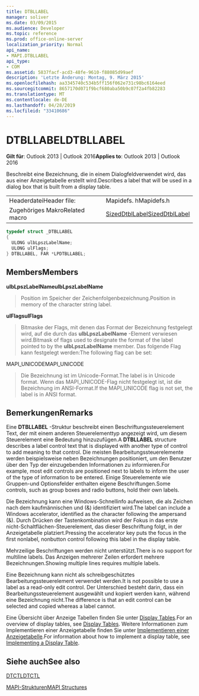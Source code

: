 ```yaml
---
title: DTBLLABEL
manager: soliver
ms.date: 03/09/2015
ms.audience: Developer
ms.topic: reference
ms.prod: office-online-server
localization_priority: Normal
api_name:
- MAPI.DTBLLABEL
api_type:
- COM
ms.assetid: 5837facf-acd3-48fe-9610-f88085d99aef
description: 'Letzte Änderung: Montag, 9. März 2015'
ms.openlocfilehash: aa3345740c534b5ff156f062e731c98bc6164eed
ms.sourcegitcommit: 8657170d071f9bcf680aba50b9c07f2a4fb82283
ms.translationtype: MT
ms.contentlocale: de-DE
ms.lasthandoff: 04/28/2019
ms.locfileid: "33410686"
---
```

# <a name="dtbllabel"></a><span data-ttu-id="8f3f7-103">DTBLLABEL</span><span class="sxs-lookup"><span data-stu-id="8f3f7-103">DTBLLABEL</span></span>

  
  
<span data-ttu-id="8f3f7-104">**Gilt für**: Outlook 2013 | Outlook 2016</span><span class="sxs-lookup"><span data-stu-id="8f3f7-104">**Applies to**: Outlook 2013 | Outlook 2016</span></span> 
  
<span data-ttu-id="8f3f7-105">Beschreibt eine Bezeichnung, die in einem Dialogfeldverwendet wird, das aus einer Anzeigetabelle erstellt wird.</span><span class="sxs-lookup"><span data-stu-id="8f3f7-105">Describes a label that will be used in a dialog box that is built from a display table.</span></span>
  
|||
|:-----|:-----|
|<span data-ttu-id="8f3f7-106">Headerdatei</span><span class="sxs-lookup"><span data-stu-id="8f3f7-106">Header file:</span></span>  <br/> |<span data-ttu-id="8f3f7-107">Mapidefs. h</span><span class="sxs-lookup"><span data-stu-id="8f3f7-107">Mapidefs.h</span></span>  <br/> |
|<span data-ttu-id="8f3f7-108">Zugehöriges Makro</span><span class="sxs-lookup"><span data-stu-id="8f3f7-108">Related macro</span></span>  <br/> |[<span data-ttu-id="8f3f7-109">SizedDtblLabel</span><span class="sxs-lookup"><span data-stu-id="8f3f7-109">SizedDtblLabel</span></span>](sizeddtbllabel.md) <br/> |
   
```cpp
typedef struct _DTBLLABEL
{
  ULONG ulbLpszLabelName;
  ULONG ulFlags;
} DTBLLABEL, FAR *LPDTBLLABEL;

```

## <a name="members"></a><span data-ttu-id="8f3f7-110">Members</span><span class="sxs-lookup"><span data-stu-id="8f3f7-110">Members</span></span>

 <span data-ttu-id="8f3f7-111">**ulbLpszLabelName**</span><span class="sxs-lookup"><span data-stu-id="8f3f7-111">**ulbLpszLabelName**</span></span>
  
> <span data-ttu-id="8f3f7-112">Position im Speicher der Zeichenfolgenbezeichnung.</span><span class="sxs-lookup"><span data-stu-id="8f3f7-112">Position in memory of the character string label.</span></span>
    
 <span data-ttu-id="8f3f7-113">**ulFlags**</span><span class="sxs-lookup"><span data-stu-id="8f3f7-113">**ulFlags**</span></span>
  
> <span data-ttu-id="8f3f7-114">Bitmaske der Flags, mit denen das Format der Bezeichnung festgelegt wird, auf die durch das **ulbLpszLabelName** -Element verwiesen wird.</span><span class="sxs-lookup"><span data-stu-id="8f3f7-114">Bitmask of flags used to designate the format of the label pointed to by the **ulbLpszLabelName** member.</span></span> <span data-ttu-id="8f3f7-115">Das folgende Flag kann festgelegt werden:</span><span class="sxs-lookup"><span data-stu-id="8f3f7-115">The following flag can be set:</span></span> 
    
<span data-ttu-id="8f3f7-116">MAPI_UNICODE</span><span class="sxs-lookup"><span data-stu-id="8f3f7-116">MAPI_UNICODE</span></span> 
  
> <span data-ttu-id="8f3f7-117">Die Bezeichnung ist im Unicode-Format.</span><span class="sxs-lookup"><span data-stu-id="8f3f7-117">The label is in Unicode format.</span></span> <span data-ttu-id="8f3f7-118">Wenn das MAPI_UNICODE-Flag nicht festgelegt ist, ist die Bezeichnung im ANSI-Format.</span><span class="sxs-lookup"><span data-stu-id="8f3f7-118">If the MAPI_UNICODE flag is not set, the label is in ANSI format.</span></span>
    
## <a name="remarks"></a><span data-ttu-id="8f3f7-119">Bemerkungen</span><span class="sxs-lookup"><span data-stu-id="8f3f7-119">Remarks</span></span>

<span data-ttu-id="8f3f7-120">Eine **DTBLLABEL** -Struktur beschreibt einen Beschriftungssteuerelement Text, der mit einem anderen Steuerelementtyp angezeigt wird, um diesem Steuerelement eine Bedeutung hinzuzufügen.</span><span class="sxs-lookup"><span data-stu-id="8f3f7-120">A **DTBLLABEL** structure describes a label control text that is displayed with another type of control to add meaning to that control.</span></span> <span data-ttu-id="8f3f7-121">Die meisten Bearbeitungssteuerelemente werden beispielsweise neben Bezeichnungen positioniert, um den Benutzer über den Typ der einzugebenden Informationen zu informieren.</span><span class="sxs-lookup"><span data-stu-id="8f3f7-121">For example, most edit controls are positioned next to labels to inform the user of the type of information to be entered.</span></span> <span data-ttu-id="8f3f7-122">Einige Steuerelemente wie Gruppen-und Optionsfelder enthalten eigene Beschriftungen.</span><span class="sxs-lookup"><span data-stu-id="8f3f7-122">Some controls, such as group boxes and radio buttons, hold their own labels.</span></span> 
  
<span data-ttu-id="8f3f7-123">Die Bezeichnung kann eine Windows-Schnellinfo aufweisen, die als Zeichen nach dem kaufmännischen und (&amp;) identifiziert wird.</span><span class="sxs-lookup"><span data-stu-id="8f3f7-123">The label can include a Windows accelerator, identified as the character following the ampersand (&amp;).</span></span> <span data-ttu-id="8f3f7-124">Durch Drücken der Tastenkombination wird der Fokus in das erste nicht-Schaltflächen-Steuerelement, das dieser Beschriftung folgt, in der Anzeigetabelle platziert.</span><span class="sxs-lookup"><span data-stu-id="8f3f7-124">Pressing the accelerator key puts the focus in the first nonlabel, nonbutton control following this label in the display table.</span></span>
  
<span data-ttu-id="8f3f7-125">Mehrzeilige Beschriftungen werden nicht unterstützt.</span><span class="sxs-lookup"><span data-stu-id="8f3f7-125">There is no support for multiline labels.</span></span> <span data-ttu-id="8f3f7-126">Das Anzeigen mehrerer Zeilen erfordert mehrere Bezeichnungen.</span><span class="sxs-lookup"><span data-stu-id="8f3f7-126">Showing multiple lines requires multiple labels.</span></span>
  
<span data-ttu-id="8f3f7-127">Eine Bezeichnung kann nicht als schreibgeschütztes Bearbeitungssteuerelement verwendet werden.</span><span class="sxs-lookup"><span data-stu-id="8f3f7-127">It is not possible to use a label as a read-only edit control.</span></span> <span data-ttu-id="8f3f7-128">Der Unterschied besteht darin, dass ein Bearbeitungssteuerelement ausgewählt und kopiert werden kann, während eine Bezeichnung nicht.</span><span class="sxs-lookup"><span data-stu-id="8f3f7-128">The difference is that an edit control can be selected and copied whereas a label cannot.</span></span> 
  
<span data-ttu-id="8f3f7-129">Eine Übersicht über Anzeige Tabellen finden Sie unter [Display Tables](display-tables.md).</span><span class="sxs-lookup"><span data-stu-id="8f3f7-129">For an overview of display tables, see [Display Tables](display-tables.md).</span></span> <span data-ttu-id="8f3f7-130">Weitere Informationen zum Implementieren einer Anzeigetabelle finden Sie unter [Implementieren einer Anzeigetabelle](display-table-implementation.md).</span><span class="sxs-lookup"><span data-stu-id="8f3f7-130">For information about how to implement a display table, see [Implementing a Display Table](display-table-implementation.md).</span></span>
  
## <a name="see-also"></a><span data-ttu-id="8f3f7-131">Siehe auch</span><span class="sxs-lookup"><span data-stu-id="8f3f7-131">See also</span></span>



[<span data-ttu-id="8f3f7-132">DTCTL</span><span class="sxs-lookup"><span data-stu-id="8f3f7-132">DTCTL</span></span>](dtctl.md)


[<span data-ttu-id="8f3f7-133">MAPI-Strukturen</span><span class="sxs-lookup"><span data-stu-id="8f3f7-133">MAPI Structures</span></span>](mapi-structures.md)


